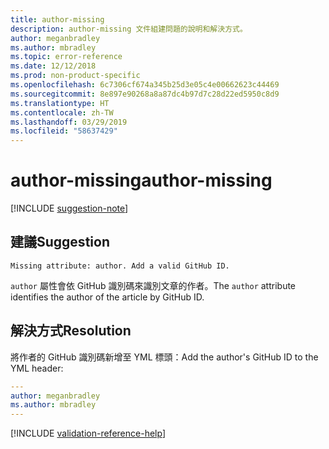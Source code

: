 ```yaml
---
title: author-missing
description: author-missing 文件組建問題的說明和解決方式。
author: meganbradley
ms.author: mbradley
ms.topic: error-reference
ms.date: 12/12/2018
ms.prod: non-product-specific
ms.openlocfilehash: 6c7306cf674a345b25d3e05c4e00662623c44469
ms.sourcegitcommit: 8e897e90268a8a87dc4b97d7c28d22ed5950c8d9
ms.translationtype: HT
ms.contentlocale: zh-TW
ms.lasthandoff: 03/29/2019
ms.locfileid: "58637429"
---
```

# <a name="author-missing"></a><span data-ttu-id="2dd6c-103">author-missing</span><span class="sxs-lookup"><span data-stu-id="2dd6c-103">author-missing</span></span>

[!INCLUDE [suggestion-note](includes/suggestion-note.md)]

## <a name="suggestion"></a><span data-ttu-id="2dd6c-104">建議</span><span class="sxs-lookup"><span data-stu-id="2dd6c-104">Suggestion</span></span>

`Missing attribute: author. Add a valid GitHub ID.`

<span data-ttu-id="2dd6c-105">`author` 屬性會依 GitHub 識別碼來識別文章的作者。</span><span class="sxs-lookup"><span data-stu-id="2dd6c-105">The `author` attribute identifies the author of the article by GitHub ID.</span></span> 

## <a name="resolution"></a><span data-ttu-id="2dd6c-106">解決方式</span><span class="sxs-lookup"><span data-stu-id="2dd6c-106">Resolution</span></span>

<span data-ttu-id="2dd6c-107">將作者的 GitHub 識別碼新增至 YML 標頭：</span><span class="sxs-lookup"><span data-stu-id="2dd6c-107">Add the author's GitHub ID to the YML header:</span></span>

```yml
---
author: meganbradley
ms.author: mbradley
---
```

<!--make sure to add this file to your includes folder and verify the path-->
[!INCLUDE [validation-reference-help](includes/validation-reference-help.md)]